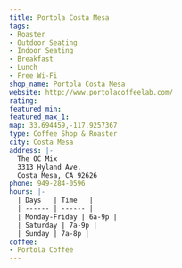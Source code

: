 ```yaml
---
title: Portola Costa Mesa
tags:
- Roaster
- Outdoor Seating
- Indoor Seating
- Breakfast
- Lunch
- Free Wi-Fi
shop_name: Portola Costa Mesa
website: http://www.portolacoffeelab.com/
rating: 
featured_min: 
featured_max_1: 
map: 33.694459,-117.9257367
type: Coffee Shop & Roaster
city: Costa Mesa
address: |-
  The OC Mix
  3313 Hyland Ave.
  Costa Mesa, CA 92626
phone: 949-284-0596
hours: |-
  | Days   | Time   |
  | ------ | ------ |
  | Monday-Friday | 6a-9p |
  | Saturday | 7a-9p |
  | Sunday | 7a-8p |
coffee:
- Portola Coffee
---
```


